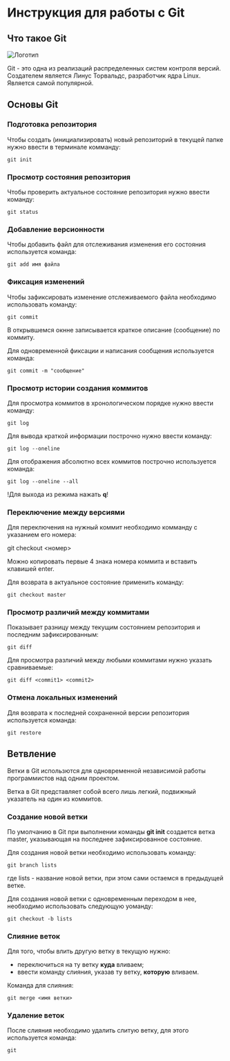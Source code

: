  # **Инструкция для работы с Git**

## Что такое Git

![Логотип](git-logo.jpg)

Git - это одна из реализаций распределенных систем контроля версий.
Создателем является Линус Торвальдс, разработчик ядра Linux.
Является самой популярной.

## Основы Git

### Подготовка репозитория

Чтобы создать (инициализировать) новый репозиторий в текущей папке нужно ввести в терминале комманду:

    git init

### Просмотр состояния репозитория

Чтобы проверить актуальное состояние репозитория нужно ввести команду:

    git status

### Добавление версионности

Чтобы добавить файл для отслеживания изменения его состояния используется команда:

    git add имя файла


### Фиксация изменений

Чтобы зафиксировать изменение отслеживаемого файла необходимо использовать команду:

    git commit

В открывшемся окнне записывается краткое описание (сообщение) по коммиту.

Для одновременной фиксации и написания сообщения используется команда:

    git commit -m "сообщение"

### Просмотр истории создания коммитов

Для просмотра коммитов в хронологическом порядке нужно ввести команду:

    git log

Для вывода краткой информации построчно нужно ввести команду:

    git log --oneline

Для отображения абсолютно всех коммитов построчно используется команда:

    git log --oneline --all

!Для выхода из режима нажать **q**!

### Переключение между версиями

Для переключения на нужный коммит необходимо комманду с указанием его номера:

git checkout <номер>

Можно копировать первые 4 знака номера коммита и вставить клавишей enter.

Для возврата в актуальное состояние применить команду:

    git checkout master

### Просмотр различий между коммитами

Показывает разницу между текущим состоянием репозитория и последним зафиксированным:

    git diff

Для просмотра различий между любыми коммитами нужно указать сравниваемые:

    git diff <commit1> <commit2>

### Отмена локальных изменений

Для возврата к последней сохраненной версии репозитория используется команда:

    git restore


## Ветвление

Ветки в Git использются для одновременной независимой работы программистов над одним проектом.

Ветка в Git представляет собой всего лишь легкий, подвижный указатель на один
из коммитов. 

### Создание новой ветки

По умолчанию в Git при выполнении команды **git init** создается ветка master, указывающая на последнее зафиксированное состояние.

Для создания новой ветки необходимо использовать команду:

    git branch lists

где lists - название новой ветки, при этом сами остаемся в предыдущей ветке.

Для создания новой ветки с одновременным переходом в нее, необходимо использовать следующую уоманду:

    git checkout -b lists


### Слияние веток

Для того, чтобы влить другую ветку в текущую нужно:
- переключиться на ту ветку **куда** вливаем;
- ввести команду слияния, указав ту ветку, **которую** вливаем.

Команда для слияния:

    git merge <имя ветки>





### Удаление веток

После слияния необходимо удалить слитую ветку, для этого используется команда:

    git 


